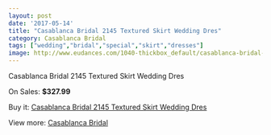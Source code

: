 ```yaml
---
layout: post
date: '2017-05-14'
title: "Casablanca Bridal 2145 Textured Skirt Wedding Dres"
category: Casablanca Bridal
tags: ["wedding","bridal","special","skirt","dresses"]
image: http://www.eudances.com/1040-thickbox_default/casablanca-bridal-2145-textured-skirt-wedding-dres.jpg
---
```

Casablanca Bridal 2145 Textured Skirt Wedding Dres

On Sales: **$327.99**
<a href="https://www.eudances.com/en/casablanca-bridal/373-casablanca-bridal-2145-textured-skirt-wedding-dres.html"><amp-img layout="responsive" width="600" height="600" src="//www.eudances.com/1040-thickbox_default/casablanca-bridal-2145-textured-skirt-wedding-dres.jpg" alt="Casablanca Bridal 2145 Textured Skirt Wedding Dres 0" /></a>
<a href="https://www.eudances.com/en/casablanca-bridal/373-casablanca-bridal-2145-textured-skirt-wedding-dres.html"><amp-img layout="responsive" width="600" height="600" src="//www.eudances.com/1042-thickbox_default/casablanca-bridal-2145-textured-skirt-wedding-dres.jpg" alt="Casablanca Bridal 2145 Textured Skirt Wedding Dres 1" /></a>
<a href="https://www.eudances.com/en/casablanca-bridal/373-casablanca-bridal-2145-textured-skirt-wedding-dres.html"><amp-img layout="responsive" width="600" height="600" src="//www.eudances.com/1041-thickbox_default/casablanca-bridal-2145-textured-skirt-wedding-dres.jpg" alt="Casablanca Bridal 2145 Textured Skirt Wedding Dres 2" /></a>

Buy it: [Casablanca Bridal 2145 Textured Skirt Wedding Dres](https://www.eudances.com/en/casablanca-bridal/373-casablanca-bridal-2145-textured-skirt-wedding-dres.html "Casablanca Bridal 2145 Textured Skirt Wedding Dres")

View more: [Casablanca Bridal](https://www.eudances.com/en/4-casablanca-bridal "Casablanca Bridal")